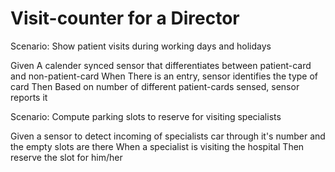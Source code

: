 # Visit-counter for a Director

Scenario: Show patient visits during working days and holidays

  Given A calender synced sensor that differentiates between patient-card and non-patient-card
  When There is an entry, sensor identifies the type of card
  Then Based on number of different patient-cards sensed, sensor reports it

Scenario: Compute parking slots to reserve for visiting specialists

  Given  a sensor to detect incoming of specialists car
  through it's number and the empty slots are there
  When a specialist is visiting the hospital Then reserve the slot for him/her
